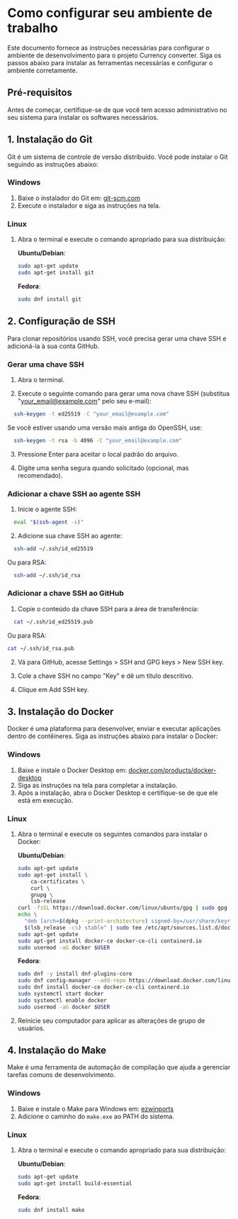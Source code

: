 # Como configurar seu ambiente de trabalho

Este documento fornece as instruções necessárias para configurar o ambiente de desenvolvimento para o projeto Currency converter. Siga os passos abaixo para instalar as ferramentas necessárias e configurar o ambiente corretamente.

## Pré-requisitos

Antes de começar, certifique-se de que você tem acesso administrativo no seu sistema para instalar os softwares necessários.

## 1. Instalação do Git

Git é um sistema de controle de versão distribuído. Você pode instalar o Git seguindo as instruções abaixo:

### Windows

1. Baixe o instalador do Git em: [git-scm.com](https://git-scm.com/download/win)
2. Execute o instalador e siga as instruções na tela.

### Linux

1. Abra o terminal e execute o comando apropriado para sua distribuição:

   **Ubuntu/Debian**:

   ```sh
   sudo apt-get update
   sudo apt-get install git
   ```

   **Fedora**:

   ```sh
   sudo dnf install git
   ```

## 2. Configuração de SSH

Para clonar repositórios usando SSH, você precisa gerar uma chave SSH e adicioná-la à sua conta GitHub.

### Gerar uma chave SSH

1. Abra o terminal.

2. Execute o seguinte comando para gerar uma nova chave SSH (substitua "your_email@example.com" pelo seu e-mail):

```sh
  ssh-keygen -t ed25519 -C "your_email@example.com"
```

Se você estiver usando uma versão mais antiga do OpenSSH, use:

```sh
  ssh-keygen -t rsa -b 4096 -C "your_email@example.com"
```

3. Pressione Enter para aceitar o local padrão do arquivo.

4. Digite uma senha segura quando solicitado (opcional, mas recomendado).

### Adicionar a chave SSH ao agente SSH
1. Inicie o agente SSH:

```sh
  eval "$(ssh-agent -s)"
```

2. Adicione sua chave SSH ao agente:

```sh
  ssh-add ~/.ssh/id_ed25519
```
Ou para RSA:

```sh
  ssh-add ~/.ssh/id_rsa
```

### Adicionar a chave SSH ao GitHub

1. Copie o conteúdo da chave SSH para a área de transferência:

```sh
  cat ~/.ssh/id_ed25519.pub
```
Ou para RSA:

```sh
cat ~/.ssh/id_rsa.pub
```

2. Vá para GitHub, acesse Settings > SSH and GPG keys > New SSH key.

3. Cole a chave SSH no campo "Key" e dê um título descritivo.

4. Clique em Add SSH key.

## 3. Instalação do Docker

Docker é uma plataforma para desenvolver, enviar e executar aplicações dentro de contêineres. Siga as instruções abaixo para instalar o Docker:

### Windows

1. Baixe e instale o Docker Desktop em: [docker.com/products/docker-desktop](https://www.docker.com/products/docker-desktop)
2. Siga as instruções na tela para completar a instalação.
3. Após a instalação, abra o Docker Desktop e certifique-se de que ele está em execução.

### Linux

1. Abra o terminal e execute os seguintes comandos para instalar o Docker:

   **Ubuntu/Debian**:

   ```sh
   sudo apt-get update
   sudo apt-get install \
       ca-certificates \
       curl \
       gnupg \
       lsb-release
   curl -fsSL https://download.docker.com/linux/ubuntu/gpg | sudo gpg --dearmor -o /usr/share/keyrings/docker-archive-keyring.gpg
   echo \
     "deb [arch=$(dpkg --print-architecture) signed-by=/usr/share/keyrings/docker-archive-keyring.gpg] https://download.docker.com/linux/ubuntu \
     $(lsb_release -cs) stable" | sudo tee /etc/apt/sources.list.d/docker.list > /dev/null
   sudo apt-get update
   sudo apt-get install docker-ce docker-ce-cli containerd.io
   sudo usermod -aG docker $USER
   ```

   **Fedora**:

   ```sh
   sudo dnf -y install dnf-plugins-core
   sudo dnf config-manager --add-repo https://download.docker.com/linux/fedora/docker-ce.repo
   sudo dnf install docker-ce docker-ce-cli containerd.io
   sudo systemctl start docker
   sudo systemctl enable docker
   sudo usermod -aG docker $USER
   ```

2. Reinicie seu computador para aplicar as alterações de grupo de usuários.

## 4. Instalação do Make

Make é uma ferramenta de automação de compilação que ajuda a gerenciar tarefas comuns de desenvolvimento.

### Windows

1. Baixe e instale o Make para Windows em: [ezwinports](http://gnuwin32.sourceforge.net/packages/make.htm)
2. Adicione o caminho do `make.exe` ao PATH do sistema.

### Linux

1. Abra o terminal e execute o comando apropriado para sua distribuição:

   **Ubuntu/Debian**:

   ```sh
   sudo apt-get update
   sudo apt-get install build-essential
   ```

   **Fedora**:

   ```sh
   sudo dnf install make
   ```
